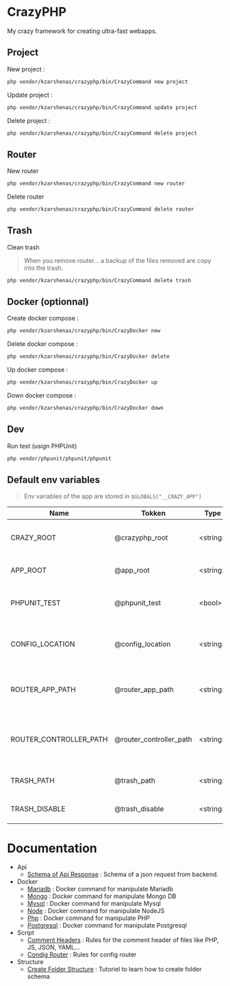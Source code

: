 # CrazyPHP

My crazy framework for creating ultra-fast webapps.

## Project

New project :

```sh
php vendor/kzarshenas/crazyphp/bin/CrazyCommand new project
```

Update project :
```sh
php vendor/kzarshenas/crazyphp/bin/CrazyCommand update project
```

Delete project :
```sh
php vendor/kzarshenas/crazyphp/bin/CrazyCommand delete project
```

## Router

New router

```sh
php vendor/kzarshenas/crazyphp/bin/CrazyCommand new router
```

Delete router

```sh
php vendor/kzarshenas/crazyphp/bin/CrazyCommand delete router
```

## Trash

Clean trash

> When you remove router... a backup of the files removed are copy into the trash.

```sh
php vendor/kzarshenas/crazyphp/bin/CrazyCommand delete trash
```

## Docker (optionnal)

Create docker compose :

```sh
php vendor/kzarshenas/crazyphp/bin/CrazyDocker new
```

Delete docker compose :

```sh
php vendor/kzarshenas/crazyphp/bin/CrazyDocker delete
```

Up docker compose :

```sh
php vendor/kzarshenas/crazyphp/bin/CrazyDocker up
```

Down docker compose :

```sh
php vendor/kzarshenas/crazyphp/bin/CrazyDocker down
```

## Dev

Run test (usign PHPUnit)

```sh
php vendor/phpunit/phpunit/phpunit
```

## Default env variables

> Env variables of the app are stored in `$GLOBALS["__CRAZY_APP"]`

| Name                   | Tokken                  | Type      | Description                                              |
| ---------------------- | ----------------------- | --------- | -------------------------------------------------------- |
| CRAZY_ROOT             | @crazyphp_root          | \<string> | Root of crazyphp vendor folder                           |
| APP_ROOT               | @app_root               | \<string> | Root of your crazy application                           |
| PHPUNIT_TEST           | @phpunit_test           | \<bool>   | Determine if we are in a test context                    |
| CONFIG_LOCATION        | @config_location        | \<string> | Determine the location of the configs files              |
| ROUTER_APP_PATH        | @router_app_path        | \<string> | Determine the path of the front files of the routers     |
| ROUTER_CONTROLLER_PATH | @router_controller_path | \<string> | Determine the path of the back end controller of routers |
| TRASH_PATH             | @trash_path             | \<string> | Determine the path of the trash                          |
| TRASH_DISABLE          | @trash_disable          | \<string> | Determine if the trash is disable                        |

# Documentation

- Api
    - [Schema of Api Response](docs/Api/SchemaApiResponse.md) : Schema of a json request from backend.
- Docker
    - [Mariadb](docs/Docker/Mariadb.md) : Docker command for manipulate Mariadb
    - [Mongo](docs/Docker/Mongo.md) : Docker command for manipulate Mongo DB
    - [Mysql](docs/Docker/Mysql.md) : Docker command for manipulate Mysql
    - [Node](docs/Docker/Node.md) : Docker command for manipulate NodeJS
    - [Php](docs/Docker/Php.md) : Docker command for manipulate PHP
    - [Postgresql](docs/Docker/Postgresql.md) : Docker command for manipulate Postgresql
- Script
    - [Comment Headers](docs/Src/CommentHeaders.md) : Rules for the comment header of files like PHP, JS, JSON, YAML...
    - [Condig Router](docs/Src/ConfigRouter.md) : Rules for config router
- Structure
    - [Create Folder Structure](docs/Structure/CreateFolderStructure.md) : Tutoriel to learn how to create folder schema

